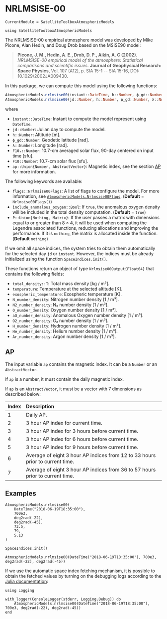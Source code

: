 # NRLMSISE-00

```@meta
CurrentModule = SatelliteToolboxAtmosphericModels
```

```@setup nrlmsise00
using SatelliteToolboxAtmosphericModels
```

The NRLMSISE-00 empirical atmosphere model was developed by Mike Picone, Alan Hedin, and
Doug Drob based on the MSISE90 model:

> **Picone, J. M., Hedin, A. E., Drob, D. P., Aikin, A. C (2002)**. *NRLMSISE-00 empirical
> model of the atmosphere: Statistical comparisons and scientific issues*. **Journal of
> Geophysical Research: Space Physics**, Vol. 107 (A12), p. SIA 15-1 -- SIA 15-16, DOI:
> 10.1029/2002JA009430.
 
In this package, we can compute this model using the following functions:

```julia
AtmosphericModels.nrlmsise00(instant::DateTime, h::Number, ϕ_gd::Number, λ::Number[, F10ₐ::Number, F10::Number, ap::Union{Number, AbstractVector}]; kwargs...) -> Nrlmsise00Output{Float64}
AtmosphericModels.nrlmsise00(jd::Number, h::Number, ϕ_gd::Number, λ::Number[, F10ₐ::Number, F10::Number, ap::Union{Number, AbstractVector}]; kwargs...) -> Nrlmsise00Output{Float64}
```

where

- `instant::DateTime`: Instant to compute the model represent using `DateTime`.
- `jd::Number`: Julian day to compute the model.
- `h::Number`: Altitude [m].
- `ϕ_gd::Number`: Geodetic latitude [rad].
- `λ::Number`: Longitude [rad].
- `F10ₐ::Number`: 10.7-cm averaged solar flux, 90-day centered on input time [sfu].
- `F10::Number`: 10.7-cm solar flux [sfu].
- `ap::Union{Number, AbstractVector}`: Magnetic index, see the section [AP](@ref) for more
  information.
  
The following keywords are available:

- `flags::Nrlmsise00Flags`: A list of flags to configure the model. For more information,
    see [`AtmosphericModels.Nrlmsise00Flags`](@ref).
    (**Default** = `Nrlmsise00Flags()`)
- `include_anomalous_oxygen::Bool`: If `true`, the anomalous oxygen density will be included
    in the total density computation.
    (**Default** = `true`)
- `P::Union{Nothing, Matrix}`: If the user passes a matrix with dimensions equal to or
    greater than 8 × 4, it will be used when computing the Legendre associated functions,
    reducing allocations and improving the performance. If it is `nothing`, the matrix is
    allocated inside the function.
    (**Default** `nothing`)

If we omit all space indices, the system tries to obtain them automatically for the selected
day `jd` or `instant`. However, the indices must be already initialized using the function
`SpaceIndices.init()`.

These functions return an object of type `Nrlmsise00Output{Float64}` that contains the
following fields:

- `total_density::T`: Total mass density [kg / m³].
- `temperature`: Temperature at the selected altitude [K].
- `exospheric_temperature`: Exospheric temperature [K].
- `N_number_density`: Nitrogen number density [1 / m³].
- `N2_number_density`: N₂ number density [1 / m³].
- `O_number_density`: Oxygen number density [1 / m³].
- `aO_number_density`: Anomalous Oxygen number density [1 / m³].
- `O2_number_density`: O₂ number density [1 / m³].
- `H_number_density`: Hydrogen number density [1 / m³].
- `He_number_density`: Helium number density [1 / m³].
- `Ar_number_density`: Argon number density [1 / m³].

## AP

The input variable `ap` contains the magnetic index. It can be a `Number` or an
`AbstractVector`.

If `ap` is a number, it must contain the daily magnetic index.

If `ap` is an `AbstractVector`, it must be a vector with 7 dimensions as described below:

| Index | Description                                                                   |
|-------|:------------------------------------------------------------------------------|
|     1 | Daily AP.                                                                     |
|     2 | 3 hour AP index for current time.                                             |
|     3 | 3 hour AP index for 3 hours before current time.                              |
|     4 | 3 hour AP index for 6 hours before current time.                              |
|     5 | 3 hour AP index for 9 hours before current time.                              |
|     6 | Average of eight 3 hour AP indices from 12 to 33 hours prior to current time. |
|     7 | Average of eight 3 hour AP indices from 36 to 57 hours prior to current time. |

## Examples

```@repl nrlmsise00
AtmosphericModels.nrlmsise00(
    DateTime("2018-06-19T18:35:00"),
    700e3,
    deg2rad(-22),
    deg2rad(-45),
    73.5,
    79,
    5.13
)
```

```@repl nrlmsise00
SpaceIndices.init()

AtmosphericModels.nrlmsise00(DateTime("2018-06-19T18:35:00"), 700e3, deg2rad(-22), deg2rad(-45))
```

If we use the automatic space index fetching mechanism, it is possible to obtain the fetched
values by turning on the debugging logs according to the [Julia
documentation](https://docs.julialang.org/en/v1/stdlib/Logging/):

```@repl nrlmsise00
using Logging

with_logger(ConsoleLogger(stderr, Logging.Debug)) do
    AtmosphericModels.nrlmsise00(DateTime("2018-06-19T18:35:00"), 700e3, deg2rad(-22), deg2rad(-45))
end
```

